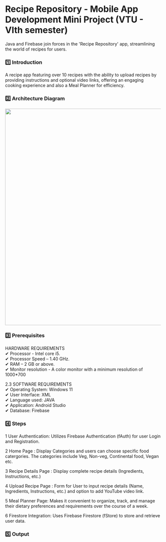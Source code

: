 # Recipe Repository - Mobile App Development Mini Project (VTU - VIth semester)

Java and Firebase join forces in the 'Recipe Repository' app, streamlining the world of recipes for users.

### :one: Introduction
A recipe app featuring over 10 recipes with the ability to upload recipes by providing instructions and optional video links, offering an engaging cooking experience and also a Meal Planner for efficiency.

### :two: Architecture Diagram
  <img src="" width=700>

### :three: Prerequisites
HARDWARE REQUIREMENTS <br>
✔ Processor - Intel core i5. <br>
✔ Processor Speed – 1.40 GHz. <br>
✔ RAM – 2 GB or above. <br>
✔ Monitor resolution - A color monitor with a minimum resolution of 1000*700 <br>

2.3 SOFTWARE REQUIREMENTS <br>
✔ Operating System: Windows 11 <br>
✔ User Interface: XML <br>
✔ Language used: JAVA <br>
✔ Application: Android Studio <br>
✔ Database: Firebase <br>

### :four: Steps 
1 User Authentication: Utilizes Firebase Authentication (fAuth) for user Login and Registration.

2 Home Page : Display Categories and users can choose specific food catergories. The categories include Veg, Non-veg, Continental food, Vegan etc.

3 Recipe Details Page : Display complete recipe details (Ingredients, Instructions, etc.)

4 Upload Recipe Page : Form for User to input recipe details (Name, Ingredients, Instructions, etc.) and option to add YouTube video link.

5 Meal Planner Page: Makes it convenient to organize, track, and manage their dietary preferences and requirements over the course of a week.

6 Firestore Integration: Uses Firebase Firestore (fStore) to store and retrieve user data.

### :five: Output
<p align=center>
  <img src="">
  <img src="">
<p>

